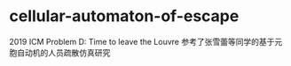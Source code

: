 # cellular-automaton-of-escape
 2019 ICM Problem D: Time to leave the Louvre
 参考了张雪蕾等同学的基于元胞自动机的人员疏散仿真研究
